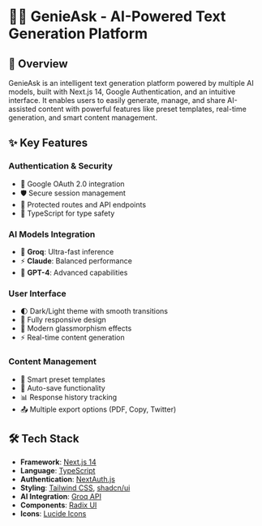 # 🧙‍♂️ GenieAsk - AI-Powered Text Generation Platform


## 🌟 Overview 

GenieAsk is an intelligent text generation platform powered by multiple AI models, built with Next.js 14, Google Authentication, and an intuitive interface. It enables users to easily generate, manage, and share AI-assisted content with powerful features like preset templates, real-time generation, and smart content management.

## ✨ Key Features

### Authentication & Security
- 🔐 Google OAuth 2.0 integration
- 🛡️ Secure session management 
- 🚫 Protected routes and API endpoints
- 📝 TypeScript for type safety

### AI Models Integration
- 🚀 **Groq**: Ultra-fast inference
- ⚡ **Claude**: Balanced performance 
- 🧠 **GPT-4**: Advanced capabilities

### User Interface
- 🌓 Dark/Light theme with smooth transitions
- 📱 Fully responsive design
- 🎨 Modern glassmorphism effects
- ⚡ Real-time content generation

### Content Management
- 📝 Smart preset templates
- 💾 Auto-save functionality
- 📊 Response history tracking
- 📤 Multiple export options (PDF, Copy, Twitter)

## 🛠️ Tech Stack

- **Framework**: [Next.js 14](https://nextjs.org/)
- **Language**: [TypeScript](https://www.typescriptlang.org/)
- **Authentication**: [NextAuth.js](https://next-auth.js.org/)
- **Styling**: [Tailwind CSS](https://tailwindcss.com/), [shadcn/ui](https://ui.shadcn.com/)
- **AI Integration**: [Groq API](https://groq.com/)
- **Components**: [Radix UI](https://www.radix-ui.com/)
- **Icons**: [Lucide Icons](https://lucide.dev/)

